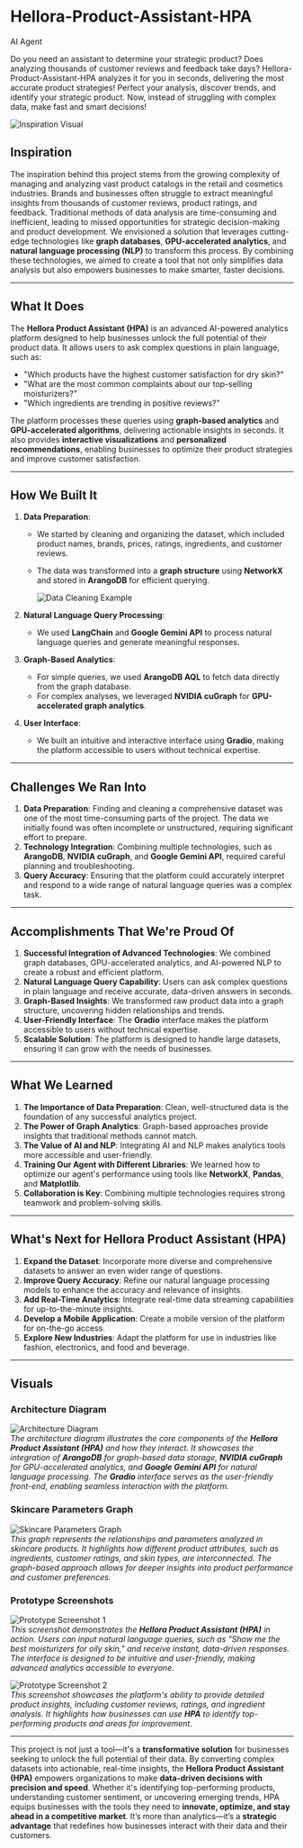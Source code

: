 # Hellora-Product-Assistant-HPA
AI Agent

Do you need an assistant to determine your strategic product? Does analyzing thousands of customer reviews and feedback take days? Hellora-Product-Assistant-HPA analyzes it for you in seconds, delivering the most accurate product strategies! Perfect your analysis, discover trends, and identify your strategic product. Now, instead of struggling with complex data, make fast and smart decisions!

![Inspiration Visual](https://github.com/ProjectsAccounttt/Hellora-Product-Assistant-HPA-/blob/main/WhatsApp%20Image%202025-03-10%20at%2002.35.23_170ab060.jpg)  

## Inspiration

The inspiration behind this project stems from the growing complexity of managing and analyzing vast product catalogs in the retail and cosmetics industries. Brands and businesses often struggle to extract meaningful insights from thousands of customer reviews, product ratings, and feedback. Traditional methods of data analysis are time-consuming and inefficient, leading to missed opportunities for strategic decision-making and product development. We envisioned a solution that leverages cutting-edge technologies like **graph databases**, **GPU-accelerated analytics**, and **natural language processing (NLP)** to transform this process. By combining these technologies, we aimed to create a tool that not only simplifies data analysis but also empowers businesses to make smarter, faster decisions.

---

## What It Does

The **Hellora Product Assistant (HPA)** is an advanced AI-powered analytics platform designed to help businesses unlock the full potential of their product data. It allows users to ask complex questions in plain language, such as:

- "Which products have the highest customer satisfaction for dry skin?"
- "What are the most common complaints about our top-selling moisturizers?"
- "Which ingredients are trending in positive reviews?"

The platform processes these queries using **graph-based analytics** and **GPU-accelerated algorithms**, delivering actionable insights in seconds. It also provides **interactive visualizations** and **personalized recommendations**, enabling businesses to optimize their product strategies and improve customer satisfaction.

---

## How We Built It

1. **Data Preparation**:
   - We started by cleaning and organizing the dataset, which included product names, brands, prices, ratings, ingredients, and customer reviews.
   - The data was transformed into a **graph structure** using **NetworkX** and stored in **ArangoDB** for efficient querying.
  
       ![Data Cleaning Example](https://github.com/ProjectsAccounttt/Hellora-Product-Assistant-HPA-/blob/main/download.png)

2. **Natural Language Query Processing**:
   - We used **LangChain** and **Google Gemini API** to process natural language queries and generate meaningful responses.

3. **Graph-Based Analytics**:
   - For simple queries, we used **ArangoDB AQL** to fetch data directly from the graph database.
   - For complex analyses, we leveraged **NVIDIA cuGraph** for **GPU-accelerated graph analytics**.

4. **User Interface**:
   - We built an intuitive and interactive interface using **Gradio**, making the platform accessible to users without technical expertise.

---

## Challenges We Ran Into

1. **Data Preparation**: Finding and cleaning a comprehensive dataset was one of the most time-consuming parts of the project. The data we initially found was often incomplete or unstructured, requiring significant effort to prepare.
2. **Technology Integration**: Combining multiple technologies, such as **ArangoDB**, **NVIDIA cuGraph**, and **Google Gemini API**, required careful planning and troubleshooting.
3. **Query Accuracy**: Ensuring that the platform could accurately interpret and respond to a wide range of natural language queries was a complex task.

---

## Accomplishments That We're Proud Of

1. **Successful Integration of Advanced Technologies**: We combined graph databases, GPU-accelerated analytics, and AI-powered NLP to create a robust and efficient platform.
2. **Natural Language Query Capability**: Users can ask complex questions in plain language and receive accurate, data-driven answers in seconds.
3. **Graph-Based Insights**: We transformed raw product data into a graph structure, uncovering hidden relationships and trends.
4. **User-Friendly Interface**: The **Gradio** interface makes the platform accessible to users without technical expertise.
5. **Scalable Solution**: The platform is designed to handle large datasets, ensuring it can grow with the needs of businesses.

---

## What We Learned

1. **The Importance of Data Preparation**: Clean, well-structured data is the foundation of any successful analytics project.
2. **The Power of Graph Analytics**: Graph-based approaches provide insights that traditional methods cannot match.
3. **The Value of AI and NLP**: Integrating AI and NLP makes analytics tools more accessible and user-friendly.
4. **Training Our Agent with Different Libraries**: We learned how to optimize our agent's performance using tools like **NetworkX**, **Pandas**, and **Matplotlib**.
5. **Collaboration is Key**: Combining multiple technologies requires strong teamwork and problem-solving skills.

---

## What's Next for Hellora Product Assistant (HPA)

1. **Expand the Dataset**: Incorporate more diverse and comprehensive datasets to answer an even wider range of questions.
2. **Improve Query Accuracy**: Refine our natural language processing models to enhance the accuracy and relevance of insights.
3. **Add Real-Time Analytics**: Integrate real-time data streaming capabilities for up-to-the-minute insights.
4. **Develop a Mobile Application**: Create a mobile version of the platform for on-the-go access.
5. **Explore New Industries**: Adapt the platform for use in industries like fashion, electronics, and food and beverage.

---

## Visuals

### Architecture Diagram
![Architecture Diagram](https://github.com/ProjectsAccounttt/Hellora-Product-Assistant-HPA-/blob/main/image.png)  
*The architecture diagram illustrates the core components of the **Hellora Product Assistant (HPA)** and how they interact. It showcases the integration of **ArangoDB** for graph-based data storage, **NVIDIA cuGraph** for GPU-accelerated analytics, and **Google Gemini API** for natural language processing. The **Gradio** interface serves as the user-friendly front-end, enabling seamless interaction with the platform.*

### Skincare Parameters Graph
![Skincare Parameters Graph](https://github.com/ProjectsAccounttt/Hellora-Product-Assistant-HPA-/blob/main/skincare.jpeg)  
*This graph represents the relationships and parameters analyzed in skincare products. It highlights how different product attributes, such as ingredients, customer ratings, and skin types, are interconnected. The graph-based approach allows for deeper insights into product performance and customer preferences.*

### Prototype Screenshots
![Prototype Screenshot 1](https://github.com/ProjectsAccounttt/Hellora-Product-Assistant-HPA-/blob/main/WhatsApp%20Image%202025-03-10%20at%2002.07.19_f2fbc64b.jpg)  
*This screenshot demonstrates the **Hellora Product Assistant (HPA)** in action. Users can input natural language queries, such as "Show me the best moisturizers for oily skin," and receive instant, data-driven responses. The interface is designed to be intuitive and user-friendly, making advanced analytics accessible to everyone.*

![Prototype Screenshot 2](https://github.com/ProjectsAccounttt/Hellora-Product-Assistant-HPA-/blob/main/WhatsApp%20Image%202025-03-10%20at%2002.06.41_bb7471a2.jpg)  
*This screenshot showcases the platform's ability to provide detailed product insights, including customer reviews, ratings, and ingredient analysis. It highlights how businesses can use **HPA** to identify top-performing products and areas for improvement.*

---

This project is not just a tool—it's a **transformative solution** for businesses seeking to unlock the full potential of their data. By converting complex datasets into actionable, real-time insights, the **Hellora Product Assistant (HPA)** empowers organizations to make **data-driven decisions with precision and speed**. Whether it's identifying top-performing products, understanding customer sentiment, or uncovering emerging trends, HPA equips businesses with the tools they need to **innovate, optimize, and stay ahead in a competitive market**. It’s more than analytics—it’s a **strategic advantage** that redefines how businesses interact with their data and their customers.
```
